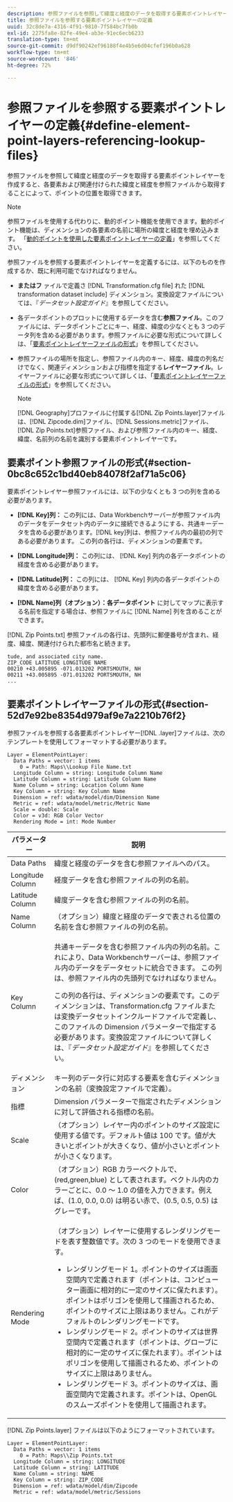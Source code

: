 ```yaml
---
description: 参照ファイルを参照して緯度と経度のデータを取得する要素ポイントレイヤーを作成すると、各要素および関連付けられた緯度と経度を参照ファイルから取得することによって、ポイントの位置を取得できます。
title: 参照ファイルを参照する要素ポイントレイヤーの定義
uuid: 32c8de7a-4316-4f91-9810-7f584bc7fb0b
exl-id: 2275fa8e-82fe-49e4-ab3e-91ec6ecb6233
translation-type: tm+mt
source-git-commit: d9df90242ef96188f4e4b5e6d04cfef196b0a628
workflow-type: tm+mt
source-wordcount: '846'
ht-degree: 72%

---
```


# 参照ファイルを参照する要素ポイントレイヤーの定義{#define-element-point-layers-referencing-lookup-files}

参照ファイルを参照して緯度と経度のデータを取得する要素ポイントレイヤーを作成すると、各要素および関連付けられた緯度と経度を参照ファイルから取得することによって、ポイントの位置を取得できます。

>[!NOTE]
>
>参照ファイルを使用する代わりに、動的ポイント機能を使用できます。動的ポイント機能は、ディメンションの各要素の名前に場所の緯度と経度を埋め込みます。 「[動的ポイントを使用した要素ポイントレイヤーの定義](../../../../home/c-get-started/c-im-layers/c-elmt-pt-layers/c-elmt-pt-dyn-pts.md#concept-51adc5e1df8a48e7bd7a582967e4c512)」を参照してください。

参照ファイルを参照する要素ポイントレイヤーを定義するには、以下のものを作成するか、既に利用可能でなければなりません。

* **またはフ** ァイルで定義さ [!DNL Transformation.cfg file] れた [!DNL transformation dataset include] ディメンション。変換設定ファイルについては、『*データセット設定ガイド*』を参照してください。

* 各データポイントのプロットに使用するデータを含む&#x200B;**参照ファイル**。このファイルには、データポイントごとにキー、経度、緯度の少なくとも 3 つのデータ列を含める必要があります。参照ファイルに必要な形式について詳しくは、「[要素ポイントレイヤーファイルの形式](../../../../home/c-get-started/c-im-layers/c-elmt-pt-layers/c-elp-ref-lkup-files.md#section-52d7e92be8354d979af9e7a2210b76f2)」を参照してください。

* 参照ファイルの場所を指定し、参照ファイル内のキー、経度、緯度の列名だけでなく、関連ディメンションおよび指標を指定する&#x200B;**レイヤーファイル**。レイヤーファイルに必要な形式について詳しくは、「[要素ポイントレイヤーファイルの形式](../../../../home/c-get-started/c-im-layers/c-elmt-pt-layers/c-elp-ref-lkup-files.md#section-52d7e92be8354d979af9e7a2210b76f2)」を参照してください。

   >[!NOTE]
   >
   >[!DNL Geography]プロファイルに付属する[!DNL Zip Points.layer]ファイルは、[!DNL Zipcode.dim]ファイル、[!DNL Sessions.metric]ファイル、[!DNL Zip Points.txt]参照ファイル、および参照ファイル内のキー、経度、緯度、名前列の名前を識別する要素ポイントレイヤーです。

## 要素ポイント参照ファイルの形式{#section-0bc8c652c1bd40eb84078f2af71a5c06}

要素ポイントレイヤー参照ファイルには、以下の少なくとも 3 つの列を含める必要があります。

* **[!DNL Key]列：** この列には、Data Workbenchサーバーが参照ファイル内のデータをデータセット内のデータに接続できるようにする、共通キーデータを含める必要があります。[!DNL key]列は、参照ファイル内の最初の列である必要があります。 この列の各行は、ディメンションの要素です。

* **[!DNL Longitude]列：** この列には、 [!DNL Key] 列内の各データポイントの経度を含める必要があります。

* **[!DNL Latitude]列：** この列には、 [!DNL Key] 列内の各データポイントの緯度を含める必要があります。

* **[!DNL Name]列（オプション）：各データポイント** に対してマップに表示する名前を指定する場合は、参照ファイルに [!DNL Name] 列を含めることができます。

[!DNL Zip Points.txt] 参照ファイルの各行は、先頭列に郵便番号が含まれ、経度、緯度、関連付けられた都市名と続きます。

```
tude, and associated city name.
ZIP_CODE LATITUDE LONGITUDE NAME
00210 +43.005895 -071.013202 PORTSMOUTH, NH
00211 +43.005895 -071.013202 PORTSMOUTH, NH
...
```

## 要素ポイントレイヤーファイルの形式{#section-52d7e92be8354d979af9e7a2210b76f2}

参照ファイルを参照する各要素ポイントレイヤー[!DNL .layer]ファイルは、次のテンプレートを使用してフォーマットする必要があります。

```
Layer = ElementPointLayer:
  Data Paths = vector: 1 items
    0 = Path: Maps\\Lookup File Name.txt
  Longitude Column = string: Longitude Column Name
  Latitude Column = string: Latitude Column Name
  Name Column = string: Location Column Name
  Key Column = string: Key Column Name
  Dimension = ref: wdata/model/dim/Dimension Name
  Metric = ref: wdata/model/metric/Metric Name
  Scale = double: Scale
  Color = v3d: RGB Color Vector
  Rendering Mode = int: Mode Number
```

<table id="table_7287F8869DD04886BE1477CBB11EB796"> 
 <thead> 
  <tr> 
   <th colname="col1" class="entry"> パラメーター </th> 
   <th colname="col2" class="entry"> 説明 </th> 
  </tr> 
 </thead>
 <tbody> 
  <tr> 
   <td colname="col1"> Data Paths </td> 
   <td colname="col2"> 緯度と経度のデータを含む参照ファイルへのパス。 </td> 
  </tr> 
  <tr> 
   <td colname="col1"> Longitude Column </td> 
   <td colname="col2"> 経度データを含む参照ファイルの列の名前。 </td> 
  </tr> 
  <tr> 
   <td colname="col1"> Latitude Column </td> 
   <td colname="col2"> 緯度データを含む参照ファイルの列の名前。 </td> 
  </tr> 
  <tr> 
   <td colname="col1"> Name Column </td> 
   <td colname="col2"> （オプション）緯度と経度のデータで表される位置の名前を含む参照ファイルの列の名前。 </td> 
  </tr> 
  <tr> 
   <td colname="col1"> Key Column </td> 
   <td colname="col2"> <p>共通キーデータを含む参照ファイル内の列の名前。これにより、Data Workbenchサーバーは、参照ファイル内のデータをデータセットに統合できます。 この列は、参照ファイル内の先頭列でなければなりません。 </p> <p>この列の各行は、ディメンションの要素です。このディメンションは、<span class="filepath">Transformation.cfg</span> ファイルまたは<span class="wintitle">変換データセットインクルード</span>ファイルで定義し、このファイルの Dimension パラメーターで指定する必要があります。変換設定ファイルについて詳しくは、『<i>データセット設定ガイド</i>』を参照してください。 </p> </td> 
  </tr> 
  <tr> 
   <td colname="col1"> ディメンション </td> 
   <td colname="col2"><span class="wintitle">キー</span>列のデータ行に対応する要素を含むディメンションの名前（変換設定ファイルで定義）。 </td> 
  </tr> 
  <tr> 
   <td colname="col1"> 指標 </td> 
   <td colname="col2"> Dimension パラメーターで指定されたディメンションに対して評価される指標の名前。 </td> 
  </tr> 
  <tr> 
   <td colname="col1"> Scale </td> 
   <td colname="col2"> （オプション）レイヤー内のポイントのサイズ設定に使用する値です。デフォルト値は 100 です。値が大きいとポイントが大きくなり、値が小さいとポイントが小さくなります。 </td> 
  </tr> 
  <tr> 
   <td colname="col1"> Color </td> 
   <td colname="col2"> （オプション）RGB カラーベクトルで、(red,green,blue) として表されます。ベクトル内のカラーごとに、0.0 ～ 1.0 の値を入力できます。例えば、(1.0, 0.0, 0.0) は明るい赤で、(0.5, 0.5, 0.5) はグレーです。 </td> 
  </tr> 
  <tr> 
   <td colname="col1"> Rendering Mode </td> 
   <td colname="col2"> <p>（オプション）レイヤーに使用するレンダリングモードを表す整数値です。次の 3 つのモードを使用できます。 
     <ul id="ul_F15E43B3BFE54CDD8026837027E25819"> 
      <li id="li_5405D939540E4D0FA7828D2623D72C44">レンダリングモード 1。ポイントのサイズは画面空間内で定義されます（ポイントは、コンピューター画面に相対的に一定のサイズに保たれます）。ポイントはポリゴンを使用して描画されるため、ポイントのサイズに上限はありません。これがデフォルトのレンダリングモードです。 </li> 
      <li id="li_61C5AA926777449E8804C7BCE9E46F9B">レンダリングモード 2。ポイントのサイズは世界空間内で定義されます（ポイントは、グローブに相対的に一定のサイズに保たれます）。ポイントはポリゴンを使用して描画されるため、ポイントのサイズに上限はありません。 </li> 
      <li id="li_C00527F959354D3BB7422EFFE1FB5135">レンダリングモード 3。ポイントのサイズは、画面空間内で定義されます。ポイントは、OpenGL のスムーズポイントを使用して描画されます。 </li> 
     </ul> </p> </td> 
  </tr> 
 </tbody> 
</table>

[!DNL Zip Points.layer] ファイルは以下のようにフォーマットされています。

```
Layer = ElementPointLayer:
  Data Paths = vector: 1 items
    0 = Path: Maps\\Zip Points.txt
  Longitude Column = string: LONGITUDE
  Latitude Column = string: LATITUDE
  Name Column = string: NAME
  Key Column = string: ZIP_CODE
  Dimension = ref: wdata/model/dim/Zipcode
  Metric = ref: wdata/model/metric/Sessions
```

